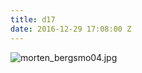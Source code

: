 ```yaml
---
title: d17
date: 2016-12-29 17:08:00 Z
---
```


![morten_bergsmo04.jpg](/uploads/morten_bergsmo04.jpg)